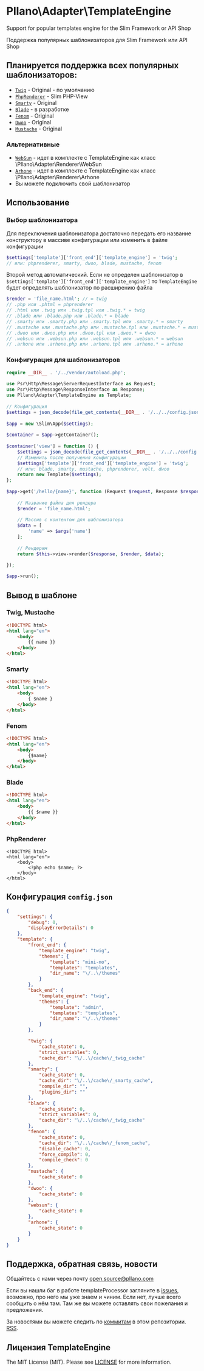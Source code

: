 # Pllano\Adapter\TemplateEngine
Support for popular templates engine for the Slim Framework or API Shop

Поддержка популярных шаблонизаторов для Slim Framework или API Shop
## Планируется поддержка всех популярных шаблонизаторов: 
- [`Twig`](https://github.com/twigphp/Twig) - Original - по умолчанию
- [`PhpRenderer`](https://github.com/slimphp/PHP-View) - Slim PHP-View
- [`Smarty`](https://github.com/smarty-php/smarty) - Original
- [`Blade`](https://github.com/illuminate/view) - в разработке
- [`Fenom`](https://github.com/fenom-template/fenom) - Original
- [`Dwoo`](https://github.com/dwoo-project/dwoo) - Original
- [`Mustache`](https://github.com/bobthecow/mustache.php) - Original
### Альтернативные
- [`WebSun`](https://github.com/1234ru/websun) - идет в комплекте с TemplateEngine как класс \Pllano\Adapter\Renderer\WebSun
- [`Arhone`](https://github.com/arhone/template) - идет в комплекте с TemplateEngine как класс \Pllano\Adapter\Renderer\Arhone
- Вы можете подключить свой шаблонизатор
## Использование
### Выбор шаблонизатора
Для переключения шаблонизатора достаточно передать его название конструктору в массиве конфигурации или изменить в файле конфигурации
```php
$settings['template']['front_end']['template_engine'] = 'twig';
// или: phprenderer, smarty, dwoo, blade, mustache, fenom
```
Второй метод автоматический. Если не определен шаблонизатор в `$settings['template']['front_end']['template_engine']` то `TemplateEngine` будет определять шаблонизатор по расширению файла
```php
$render = 'file_name.html'; // = twig
// .php или .phtml = phprenderer
// .html или .twig или .twig.tpl или .twig.* = twig
// .blade или .blade.php или .blade.* = blade
// .smarty или .smarty.php или .smarty.tpl или .smarty.* = smarty
// .mustache или .mustache.php или .mustache.tpl или .mustache.* = mustache
// .dwoo или .dwoo.php или .dwoo.tpl или .dwoo.* = dwoo
// .websun или .websun.php или .websun.tpl или .websun.* = websun
// .arhone или .arhone.php или .arhone.tpl или .arhone.* = arhone
```
### Конфигурация для шаблонизаторов
```php
require __DIR__ . '/../vendor/autoload.php';
 
use Psr\Http\Message\ServerRequestInterface as Request;
use Psr\Http\Message\ResponseInterface as Response;
use Pllano\Adapter\TemplateEngine as Template;
 
// Конфигурация
$settings = json_decode(file_get_contents(__DIR__ . '/../../config.json'), true);
 
$app = new \Slim\App($settings);
 
$container = $app->getContainer();
 
$container['view'] = function () {
    $settings = json_decode(file_get_contents(__DIR__ . '/../../config.json'), true);
    // Изменить после получения конфигурации
    $settings['template']['front_end']['template_engine'] = 'twig';
    // или: blade, smarty, mustache, phprenderer, volt, dwoo
    return new Template($settings);
};
 
$app->get('/hello/{name}', function (Request $request, Response $response, array $args) {
 
    // Название файла для рендера
    $render = 'file_name.html';
 
    // Массив с контентом для шаблонизатора
    $data = [
        'name' => $args['name']
    ];
 
    // Рендерим
    return $this->view->render($response, $render, $data);
 
});

$app->run();
```
## Вывод в шаблоне

### Twig, Mustache
``` html
<!DOCTYPE html>
<html lang="en">
    <body>
        {{ name }}
    </body>
</html>
```
### Smarty
``` html
<!DOCTYPE html>
<html lang="en">
    <body>
        { $name }
    </body>
</html>
```
### Fenom
``` html
<!DOCTYPE html>
<html lang="en">
    <body>
        {$name}
    </body>
</html>
```
### Blade
``` html
<!DOCTYPE html>
<html lang="en">
    <body>
        {{ $name }}
    </body>
</html>
```
### PhpRenderer
```
<!DOCTYPE html>
<html lang="en">
    <body>
        <?php echo $name; ?>
    </body>
</html>
```
## Конфигурация `config.json`
```json
{
    "settings": {
        "debug": 0,
        "displayErrorDetails": 0
    },
    "template": {
        "front_end": {
            "template_engine": "twig",
            "themes": {
                "template": "mini-mo",
                "templates": "templates",
                "dir_name": "\/..\/themes"
            }
        },
        "back_end": {
            "template_engine": "twig",
            "themes": {
                "template": "admin",
                "templates": "templates",
                "dir_name": "\/..\/themes"
            }
        },

        "twig": {
            "cache_state": 0,
            "strict_variables": 0,
            "cache_dir": "\/..\/cache\/_twig_cache"
        },
        "smarty": {
            "cache_state": 0,
            "cache_dir": "\/..\/cache\/_smarty_cache",
            "compile_dir": "",
            "plugins_dir": ""
        },
        "blade": {
            "cache_state": 0,
            "strict_variables": 0,
            "cache_dir": "\/..\/cache\/_twig_cache"
        },
        "fenom": {
            "cache_state": 0,
            "cache_dir": "\/..\/cache\/_fenom_cache",
            "disable_cache": 0,
            "force_compile": 0,
            "compile_check": 0
        },
        "mustache": {
            "cache_state": 0
        },
        "dwoo": {
            "cache_state": 0
        },
        "websun": {
            "cache_state": 0
        },
        "arhone": {
            "cache_state": 0
        }
    }
}
```
## Поддержка, обратная связь, новости

Общайтесь с нами через почту open.source@pllano.com

Если вы нашли баг в работе templateProcessor загляните в
[issues](https://github.com/pllano/template-processor/issues), возможно, про него мы уже знаем и
чиним. Если нет, лучше всего сообщить о нём там. Там же вы можете оставлять свои
пожелания и предложения.

За новостями вы можете следить по
[коммитам](https://github.com/pllano/template-processor/commits/master) в этом репозитории.
[RSS](https://github.com/pllano/template-processor/commits/master.atom).

Лицензия TemplateEngine
-------

The MIT License (MIT). Please see [LICENSE](https://github.com/pllano/template-processor/blob/master/LICENSE) for more information.

